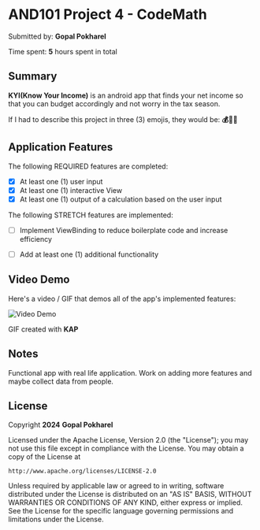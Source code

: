 # AND101 Project 4 - CodeMath

Submitted by: **Gopal Pokharel**

Time spent: **5** hours spent in total

## Summary

**KYI(Know Your Income)** is an android app that finds your net income so that you can budget accordingly and not worry in the tax season.

If I had to describe this project in three (3) emojis, they would be: **💰🧠🤓**

## Application Features

The following REQUIRED features are completed:

- [X] At least one (1) user input
- [X] At least one (1) interactive View
- [X] At least one (1) output of a calculation based on the user input

The following STRETCH features are implemented:

- [ ] Implement ViewBinding to reduce boilerplate code and increase efficiency
- [ ] Add at least one (1) additional functionality


## Video Demo

Here's a video / GIF that demos all of the app's implemented features:

<img src='http://i.imgur.com/link/to/your/gif/file.gif' title='Video Demo' width='' alt='Video Demo' />

GIF created with **KAP**

## Notes
Functional app with real life application. Work on adding more features and maybe collect data from people.

## License

Copyright **2024** **Gopal Pokharel**

Licensed under the Apache License, Version 2.0 (the "License");
you may not use this file except in compliance with the License.
You may obtain a copy of the License at

    http://www.apache.org/licenses/LICENSE-2.0

Unless required by applicable law or agreed to in writing, software
distributed under the License is distributed on an "AS IS" BASIS,
WITHOUT WARRANTIES OR CONDITIONS OF ANY KIND, either express or implied.
See the License for the specific language governing permissions and
limitations under the License.
